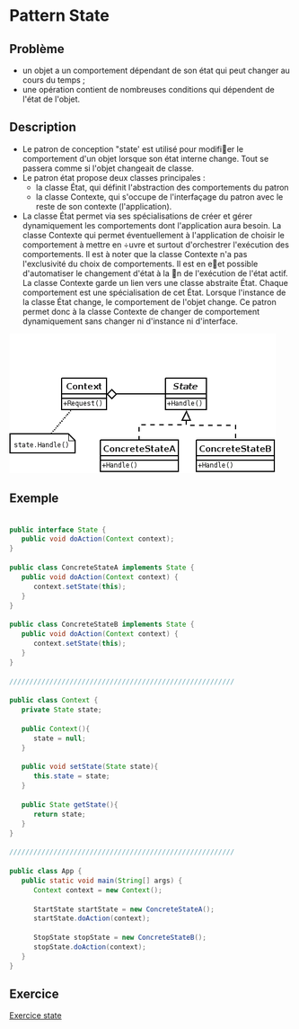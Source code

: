 # Pattern State

## Problème

* un objet a un comportement dépendant de son état qui peut changer au cours du temps ;
* une opération contient de nombreuses conditions qui dépendent de l'état de l'objet.

## Description

* Le patron de conception "state' est utilisé pour modifier le comportement d'un objet lorsque son état
interne change. Tout se passera comme si l'objet changeait de classe.
* Le patron état propose deux classes principales :
  * la classe État, qui définit l'abstraction des comportements du patron
  * la classe Contexte, qui s'occupe de l'interfaçage du patron avec le reste de son contexte (l'application).
* La classe État permet via ses spécialisations de créer et gérer dynamiquement les comportements dont l'application aura besoin. La classe Contexte qui permet éventuellement à l'application de choisir le
comportement à mettre en ÷uvre et surtout d'orchestrer l'exécution des comportements. Il est à noter que la classe Contexte n'a pas l'exclusivité du choix de comportements. Il est en eet possible d'automatiser le changement d'état à la n de l'exécution de l'état actif. La classe Contexte garde un lien vers une classe
abstraite État. Chaque comportement est une spécialisation de cet État. Lorsque l'instance de la classe État change, le comportement de l'objet change. Ce patron permet donc à la classe Contexte de changer de comportement dynamiquement sans changer ni d'instance ni d'interface.

![Pattern State](./img/designPattern_state.png)

## Exemple

```java

public interface State {
   public void doAction(Context context);
}

public class ConcreteStateA implements State {
   public void doAction(Context context) {
      context.setState(this);	
   }
}

public class ConcreteStateB implements State {
   public void doAction(Context context) {
      context.setState(this);	
   }
}

////////////////////////////////////////////////////////

public class Context {
   private State state;

   public Context(){
      state = null;
   }

   public void setState(State state){
      this.state = state;		
   }

   public State getState(){
      return state;
   }
}

////////////////////////////////////////////////////////

public class App {
   public static void main(String[] args) {
      Context context = new Context();

      StartState startState = new ConcreteStateA();
      startState.doAction(context);

      StopState stopState = new ConcreteStateB();
      stopState.doAction(context);
   }
}


```

## Exercice


[Exercice state](../Exercices/3.DesignPattern/state/README.md)
